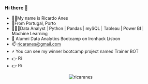 ### Hi there 👋
- 🧔🏽My name is Ricardo Anes
- 📍From Portugal, Porto
- 👨🏻‍💻Data Analyst | Python | Pandas | mySQL | Tableau | Power BI | Machine Learning
- 🌱 Alumni Data Analytics Bootcamp on Ironhack Lisbon
- 📫 ricaranes@gmail.com
- ⚡ You can see my winner bootcamp project named Trainer BOT
- 👉 <a href='https://www.linkedin.com/in/ricardo-anes/' target="_blank"><img alt='Ricardo Anes Linkedin' width='15' src="https://raw.githubusercontent.com/rahuldkjain/github-profile-readme-generator/master/src/images/icons/Social/linked-in-alt.svg"></a>
- 👉 <a href='https://public.tableau.com/app/profile/ricardo.anes' target="_blank"><img alt='Ricardo Anes Linkedin' width = '15' src="https://avatars.githubusercontent.com/u/828667?s=200&v=4"></a>


<p align="center"> <img src="https://komarev.com/ghpvc/?username=ricaranes&label=Profile%20views&color=0e75b6&style=flat" alt="ricaranes" /> </p>

<!--
**ricaranes/ricaranes** is a ✨ _special_ ✨ repository because its `README.md` (this file) appears on your GitHub profile.

Here are some ideas to get you started:

- 🔭 I’m currently working on ...
- 🌱 I’m currently learning ...
- 👯 I’m looking to collaborate on ...
- 🤔 I’m looking for help with ...
- 💬 Ask me about ...
- 📫 How to reach me: ...
- 😄 Pronouns: ...
- ⚡ Fun fact: ...
-->

